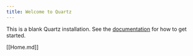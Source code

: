 ```yaml
---
title: Welcome to Quartz
---
```


This is a blank Quartz installation.
See the [documentation](https://quartz.jzhao.xyz) for how to get started.

[[Home.md]]
